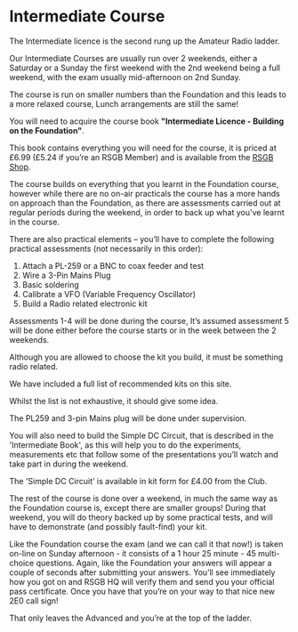 # Intermediate Course

The Intermediate licence is the second rung up the Amateur Radio ladder.

Our Intermediate Courses are usually run over 2 weekends, either a Saturday or a Sunday the first weekend with the 2nd weekend being a full weekend, with the exam usually mid-afternoon on 2nd Sunday.

The course is run on smaller numbers than the Foundation and this leads to a more relaxed course, Lunch arrangements are still the same!

You will need to acquire the course book **"Intermediate Licence - Building on the Foundation"**.

This book contains everything you will need for the course, it is priced at £6.99 (£5.24 if you’re an RSGB Member) and is available from the [RSGB Shop](http://www.rsgbshop.org/acatalog/Online_Catalogue_Training_19.html).

The course builds on everything that you learnt in the Foundation course, however while there are no on-air practicals the course has a more hands on approach than the Foundation, as there are assessments carried out at regular periods during the weekend, in order to back up what you've learnt in the course.

There are also practical elements – you’ll have to complete the following practical assessments (not necessarily in this order):

1. Attach a PL-259 or a BNC to coax feeder and test
2. Wire a 3-Pin Mains Plug
3. Basic soldering
4. Calibrate a VFO (Variable Frequency Oscillator)
5. Build a Radio related electronic kit

Assessments 1-4 will be done during the course, It’s assumed assessment 5 will be done either before the course starts or in the week between the 2 weekends.

Although you are allowed to choose the kit you build, it must be something radio related.

We have included a full list of recommended kits on this site.

Whilst the list is not exhaustive, it should give some idea.

The PL259 and 3-pin Mains plug will be done under supervision.

You will also need to build the Simple DC Circuit, that is described in the 'Intermediate Book', as this will help you to do the experiments, measurements etc that follow some of the presentations you’ll watch and take part in  during the weekend.

The 'Simple DC Circuit' is available in kit form for £4.00 from the Club.

The rest of the course is done over a weekend, in much the same way as the Foundation course is, except there are smaller groups! During that weekend, you will do theory backed up by some practical tests, and will have to demonstrate (and possibly fault-find) your kit.

Like the Foundation course the exam (and we can call it that now!) is taken on-line on Sunday afternoon - it consists of a 1 hour 25 minute - 45 multi-choice questions. Again, like the Foundation your answers will appear a couple of seconds after submitting your answers. You’ll see immediately how you got on and RSGB HQ will verify them and send you your official pass certificate. Once you have that you’re on your way to that nice new 2E0 call sign!

That only leaves the Advanced and you’re at the top of the ladder.
